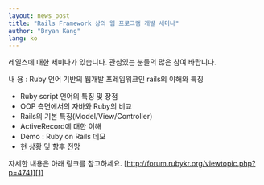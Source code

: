 ```yaml
---
layout: news_post
title: "Rails Framework 상의 웹 프로그램 개발 세미나"
author: "Bryan Kang"
lang: ko
---
```


레일스에 대한 세미나가 있습니다. 관심있는 분들의 많은 참여 바랍니다.

내 용 : Ruby 언어 기반의 웹개발 프레임워크인 rails의 이해와 특징

* Ruby script 언어의 특징 및 장점
* OOP 측면에서의 자바와 Ruby의 비교
* Rails의 기본 특징(Model/View/Controller)
* ActiveRecord에 대한 이해
* Demo : Ruby on Rails 데모
* 현 상황 및 향후 전망

자세한 내용은 아래 링크를 참고하세요. [http://forum.rubykr.org/viewtopic.php?p=4741][1]



[1]: http://forum.rubykr.org/viewtopic.php?p=4741 
